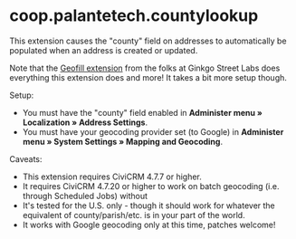 # coop.palantetech.countylookup

This extension causes the "county" field on addresses to automatically be populated when an address is created or updated.

Note that the [Geofill extension](https://github.com/ginkgostreet/com.ginkgostreet.geofill) from the folks at Ginkgo Street Labs does everything this extension does and more!  It takes a bit more setup though.

Setup:
* You must have the "county" field enabled in **Administer menu » Localization
  » Address Settings**.
* You must have your geocoding provider set (to Google) in **Administer menu »
  System Settings » Mapping and Geocoding**.

Caveats:
* This extension requires CiviCRM 4.7.7 or higher.
* It requires CiviCRM 4.7.20 or higher to work on batch geocoding (i.e. through Scheduled Jobs) without 
* It's tested for the U.S. only - though it should work for whatever the
  equivalent of county/parish/etc. is in your part of the world.
* It works with Google geocoding only at this time, patches welcome!

